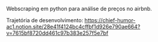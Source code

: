Webscraping em python para análise de preços no airbnb.

Trajetória de desenvolvimento: https://chief-humor-ac1.notion.site/28e41f4124bc4cffbf1d926e790ae664?v=7615bf8720dd461c97b383e257f5e7bf
